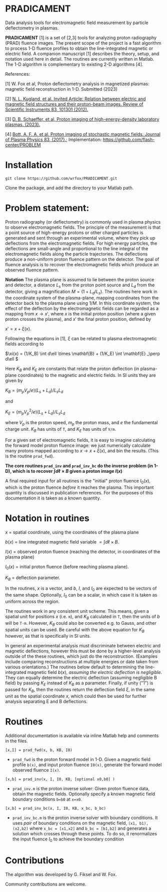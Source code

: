 # PRADICAMENT
Data analysis tools for electromagnetic field measurement by particle deflectometry in plasmas.


**PRADICAMENT** [1] is a set of  [2,3] tools for analyzing proton radiography (PRAD) fluence images.
The present scope of the project is a fast algorithm to 
process 1-D fluence profiles to obtain the line-integrated magnetic or electric field.
A companion manuscript [1] describes the theory, setup, and notation used here in detail.
The routines are currently written in Matlab.  The 1-D algorithm is complementary to existing 2-D algorithms [4].



References:

[1] W. Fox et al, Proton deflectometry analysis in magnetized plasmas: magnetic field reconstruction in 1-D.  Submitted (2023)

[2] [N. L. Kugland, et al. Invited Article: Relation between electric and magnetic field structures and their proton-beam images. Review of Scientific Instruments 83, 101301 (2012).](https:/doi.org/10.1063/1.4750234)

[3] [D. B. Schaeffer, et al,  Proton imaging of high-energy-density laboratory plasmas. (2023).](https://arxiv.org/abs/2212.08252)

[4] [Bott, A. F. A. et al. Proton imaging of stochastic magnetic fields. Journal of Plasma Physics 83, (2017).](https://doi.org/10.1017/S0022377817000939);  Implementation: https://github.com/flash-center/PROBLEM


# Installation

`git clone https://github.com/wrfox/PRADICAMENT.git`

Clone the package, and add the directory to your Matlab path.


# Problem statement:

Proton radiography (or deflectometry) is commonly used in
plasma physics to observe electromagnetic fields.
The principle of the measurement is that a point source 
of high-energy protons or other charged particles is generated 
and sent through an experimental volume,
where they pick up deflections from the 
electromagnetic fields.   For high energy particles,
the deflections are small-angle and proportional to the line integral
of the electromagnetic fields along the particle trajectories.
The deflections produce a non-uniform proton fluence pattern
on the detector.  The goal of fluence
analysis is to recover the electromagnetic fields which
produce an observed fluence pattern.

**Notation**  The plasma plane is assumed to lie
between the proton source and detector, 
a distance $L_s$ from the proton point source and
$L_d$ from the detector, giving a magnification $M = (1 + L_d/L_s)$.
The routines here work in the coordinate system of 
the plasma-plane, mapping coordinates from the detector back 
to the plasma plane using $1/M$.
In this coordinate system, the effect of the deflection by the electromagnetic fields 
can be regarded as a mapping from $x \to x'$, where 
$x$ is the initial proton position (where a given proton crosses the plasma),
and $x'$ the final proton position, defined by 

$x' = x + \xi(x)$.

Following the equations in [1], $\xi$ can be related to plasma
electromagnetic fields according to 

$\xi(x)  = (1/K_B) \int d\ell \times \mathbf{B} + (1/K_E) \int \mathbf{E} _\perp d\ell $ 

Here $K_B$ and $K_E$ are constants that relate the proton deflection (in plasma-plane coordinates) to the magnetic and electric fields.  In SI units they are given by 

$K_B  = (m_p V_p / e) (L_s + L_d) / L_s  L_d$

and 

$K_E  = (m_p V_p^2 / e) (L_s + L_d) / L_s  L_d$

where $V_p$ is the proton speed, $m_p$ the proton mass, and $e$ the fundamental charge unit.  $K_B$ has units of `T`,
and $K_E$ has units of `V/m`.

For a given set of electromagnetic fields, it is easy to imagine calculating the forward model
proton fluence image:  we just numerically calculate many protons mapped according to $x \to x + \xi(x)$, and 
bin the results.  (This is the routine `prad_fwd`).  
 
**The core routines `prad_inv` and `prad_inv_bc` do the inverse problem (in 1-D), which is to recover $\int d\ell \times B$ given a proton image $I(x)$**

A final required input for all routines is the "initial" proton fluence $I_0(x)$, which is the proton fluence *before* it reaches the plasma.  This important quantity is discussed in publication references.  For the purposes of this documentation
it is taken as a known quantity.


# Notation in routines

$x$ = spatial coordinate, using the coordinates of the plasma plane

$b(x)$ = line integrated magnetic field variable $= \int d\ell \times B$.

$I(x)$ = observed proton fluence (reaching the detector, in coordinates of the plasma plane)

$I_0(x)$ = initial proton fluence (before reaching plasma plane).

$K_B$ = deflection parameter.

In the routines, $x$ is a vector, and $b$, $I$, and $I_0$ are expected to be vectors of the same shape.  Optionally,
$I_0$ can be a scalar, in which case it is taken as uniform across the region.

The routines work in any consistent unit scheme.  This means, given a spatial unit for positions $x$ (i.e. `m`), and $K_B$ calculated in `T`, then the units of $b$ will be `T-m`.  However, $K_B$ could also be converted e.g. to Gauss, and other spatial units can be used.  Be careful with the above equation for $K_B$ however, as that is specifically in SI units.

In general an experimental analysis must discriminate between electric and magnetic deflections, however this must be done
by a higher-level analysis outside of the these routines, which just do the reconstruction. 
(Examples include comparing reconstructions at multiple energies or date taken from various orientations.)
The routines below default to determining the line-integrated magnetic field $b(x)$, *assuming the electric deflection
is negligible*.  They can equally determine the electric deflection (assuming negligible B field)
by passing $K_E$ instead of $K_B$ as a parameter.
Finally, if unity ("1") is passed for $K_B$, then the routines return the deflection field $\xi$,
in the same unit as the spatial coordinate $x$, which
could then be used for further analysis separating E and B deflections.

# Routines

Additional documentation is available via inline Matlab help and comments in the files.

```
[x,I] = prad_fwd(x, b, KB, I0)
```

* `prad_fwd` is the proton forward model in 1-D.  Given a magnetic field profile `b(x)`, and input proton fluence `I0(x)`, generate
 the forward model observed fluence `I(x)`.

```
[x,b] = prad_inv(x, I, I0, KB, [optional x0,b0] )
```

* `prad_inv.m` is the proton inverse solver:  Given proton fluence data, obtain the magnetic fields.  Optionally specify a known
magnetic field boundary conditions `b=b0` at `x=x0`.
  

```
[x,b] = prad_inv_bc(x, I, I0, KB, x_bc, b_bc)
```
* `prad_inv_bc.m` is the proton inverse solver with boundary conditions.   It uses *pair* of boundary conditions on the magnetic field, `(x1, b1), (x2,b2)` where `x_bc = [x1,x2]` and `b_bc = [b1,b2]` and generates a solution which crosses through these points.  To do so, it renormalizes the input fluence $I_0$ to achieve the boundary condition


# Contributions

The algorithm was developed by G. Fiksel and W. Fox.  

Community contributions are welcome.
